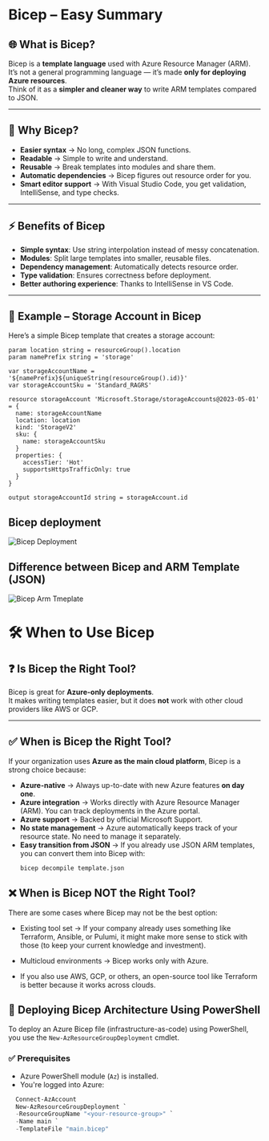 # Bicep – Easy Summary

## 🌐 What is Bicep?
Bicep is a **template language** used with Azure Resource Manager (ARM).  
It’s not a general programming language — it’s made **only for deploying Azure resources**.  
Think of it as a **simpler and cleaner way** to write ARM templates compared to JSON.

---

## 📝 Why Bicep?
- **Easier syntax** → No long, complex JSON functions.  
- **Readable** → Simple to write and understand.  
- **Reusable** → Break templates into modules and share them.  
- **Automatic dependencies** → Bicep figures out resource order for you.  
- **Smart editor support** → With Visual Studio Code, you get validation, IntelliSense, and type checks.

---

## ⚡ Benefits of Bicep
- **Simple syntax**: Use string interpolation instead of messy concatenation.  
- **Modules**: Split large templates into smaller, reusable files.  
- **Dependency management**: Automatically detects resource order.  
- **Type validation**: Ensures correctness before deployment.  
- **Better authoring experience**: Thanks to IntelliSense in VS Code.

---

## 📑 Example – Storage Account in Bicep
Here’s a simple Bicep template that creates a storage account:

```bicep
param location string = resourceGroup().location
param namePrefix string = 'storage'

var storageAccountName = '${namePrefix}${uniqueString(resourceGroup().id)}'
var storageAccountSku = 'Standard_RAGRS'

resource storageAccount 'Microsoft.Storage/storageAccounts@2023-05-01' = {
  name: storageAccountName
  location: location
  kind: 'StorageV2'
  sku: {
    name: storageAccountSku
  }
  properties: {
    accessTier: 'Hot'
    supportsHttpsTrafficOnly: true
  }
}

output storageAccountId string = storageAccount.id
```

## Bicep deployment

![Bicep Deployment](https://learn.microsoft.com/en-us/training/modules/includes/media/bicep-to-json.png "Bicep Deployemnt")

## Difference between Bicep and ARM Template (JSON)

![Bicep Arm Tmeplate](https://learn.microsoft.com/en-us/training/modules/introduction-to-infrastructure-as-code-using-bicep/media/bicep-json-comparison-inline.png "Bicep ARM Template")


# 🛠️ When to Use Bicep

## ❓ Is Bicep the Right Tool?
Bicep is great for **Azure-only deployments**.  
It makes writing templates easier, but it does **not** work with other cloud providers like AWS or GCP.  

---

## ✅ When is Bicep the Right Tool?
If your organization uses **Azure as the main cloud platform**, Bicep is a strong choice because:

- **Azure-native** → Always up-to-date with new Azure features **on day one**.  
- **Azure integration** → Works directly with Azure Resource Manager (ARM). You can track deployments in the Azure portal.  
- **Azure support** → Backed by official Microsoft Support.  
- **No state management** → Azure automatically keeps track of your resource state. No need to manage it separately.  
- **Easy transition from JSON** → If you already use JSON ARM templates, you can convert them into Bicep with:  
  ```bash
  bicep decompile template.json

## ❌ When is Bicep NOT the Right Tool?

There are some cases where Bicep may not be the best option:

- Existing tool set → If your company already uses something like Terraform, Ansible, or Pulumi, it might make more sense to stick with those (to keep your current knowledge and investment).

- Multicloud environments → Bicep works only with Azure.

- If you also use AWS, GCP, or others, an open-source tool like Terraform is better because it works across clouds.

## 🚀 Deploying Bicep Architecture Using PowerShell

To deploy an Azure Bicep file (infrastructure-as-code) using PowerShell, you use the `New-AzResourceGroupDeployment` cmdlet.

### ✅ Prerequisites
- Azure PowerShell module (`Az`) is installed.
- You're logged into Azure:  

```powershell
  Connect-AzAccount
  New-AzResourceGroupDeployment `
  -ResourceGroupName "<your-resource-group>" `
  -Name main `
  -TemplateFile "main.bicep"

```
